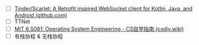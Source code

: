 - [ ] [Tinder/Scarlet: A Retrofit inspired WebSocket client for Kotlin, Java, and Android (github.com)](https://github.com/Tinder/Scarlet)
- [ ] TTNet
- [ ] [MIT 6.S081: Operating System Engineering - CS自学指南 (csdiy.wiki)](https://csdiy.wiki/%E6%93%8D%E4%BD%9C%E7%B3%BB%E7%BB%9F/MIT6.S081/)
- [ ] 有栈协程 & 无栈协程